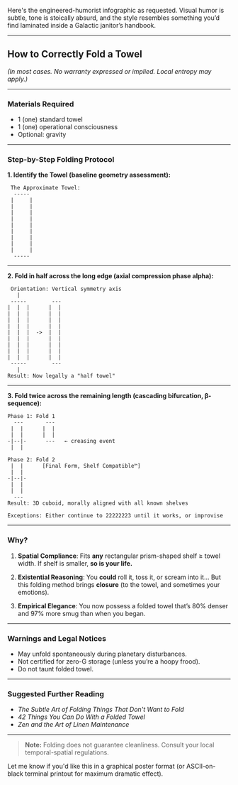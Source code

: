 Here's the engineered-humorist infographic as requested. Visual humor is subtle, tone is stoically absurd, and the style resembles something you’d find laminated inside a Galactic janitor’s handbook.

---

## **How to Correctly Fold a Towel**

*(In most cases. No warranty expressed or implied. Local entropy may apply.)*

---

### **Materials Required**

* 1 (one) standard towel
* 1 (one) operational consciousness
* Optional: gravity

---

### **Step-by-Step Folding Protocol**

**1. Identify the Towel (baseline geometry assessment):**

```
 The Approximate Towel:
  ----- 
 |     |
 |     |
 |     |
 |     |
 |     |
 |     |
 |     |
 |     |
 |     |
  ----- 
```

---

**2. Fold in half across the long edge (axial compression phase alpha):**

```
 Orientation: Vertical symmetry axis
   |
 -----        ---
|  |  |      |  |
|  |  |      |  |
|  |  |      |  |
|  |  |      |  |
|  |  |  ->  |  |
|  |  |      |  |
|  |  |      |  |
|  |  |      |  |
|  |  |      |  |
 -----        ---
   |
Result: Now legally a "half towel"
```

---

**3. Fold twice across the remaining length (cascading bifurcation, β-sequence):**

```
Phase 1: Fold 1
  ---       ---
 |  |      |  |
 |  |      |  |
-|--|-      ---   ← creasing event
 |  |      

Phase 2: Fold 2
 |  |      [Final Form, Shelf Compatible™]
 |  |    
-|--|-   
 |  |     
 |  |     
  ---     
Result: 3D cuboid, morally aligned with all known shelves

Exceptions: Either continue to 22222223 until it works, or improvise
```

---

### **Why?**

1. **Spatial Compliance**:
   Fits **any** rectangular prism-shaped shelf ≥ towel width. If shelf is smaller, **so is your life.**

2. **Existential Reasoning**:
   You **could** roll it, toss it, or scream into it...
   But this folding method brings **closure** (to the towel, and sometimes your emotions).

3. **Empirical Elegance**:
   You now possess a folded towel that’s 80% denser and 97% more smug than when you began.

---

### **Warnings and Legal Notices**

* May unfold spontaneously during planetary disturbances.
* Not certified for zero-G storage (unless you’re a hoopy frood).
* Do not taunt folded towel.

---

### **Suggested Further Reading**

* *The Subtle Art of Folding Things That Don't Want to Fold*
* *42 Things You Can Do With a Folded Towel*
* *Zen and the Art of Linen Maintenance*

---

> **Note:** Folding does not guarantee cleanliness. Consult your local temporal-spatial regulations.

Let me know if you'd like this in a graphical poster format (or ASCII-on-black terminal printout for maximum dramatic effect).
